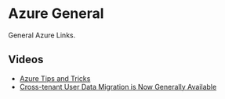 # Azure General
General Azure Links.

## Videos
- [Azure Tips and Tricks](https://microsoft.github.io/AzureTipsAndTricks/)
- [Cross-tenant User Data Migration is Now Generally Available](https://techcommunity.microsoft.com/t5/exchange-team-blog/cross-tenant-user-data-migration-is-now-generally-available/ba-p/3667700)
